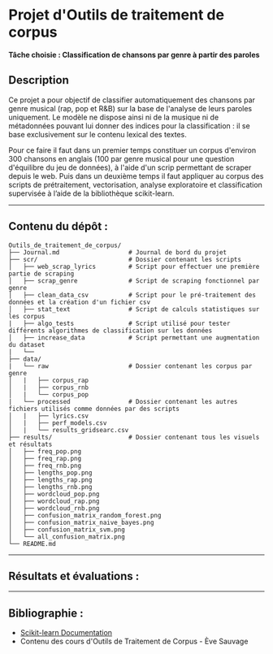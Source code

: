 # Projet d'Outils de traitement de corpus

**Tâche choisie : Classification de chansons par genre à partir des paroles**

## Description

Ce projet a pour objectif de classifier automatiquement des chansons par genre musical (rap, pop et R&B) sur la base de l'analyse de leurs paroles uniquement. Le modèle ne dispose ainsi ni de la musique ni de métadonnées pouvant lui donner des indices pour la classification : il se base exclusivement sur le contenu lexical des textes.

Pour ce faire il faut dans un premier temps constituer un corpus d'environ 300 chansons en anglais (100 par genre musical pour une question d'équilibre du jeu de données), à l'aide d'un scrip permettant de scraper depuis le web. Puis dans un deuxième temps il faut appliquer au corpus des scripts de prétraitement, vectorisation, analyse exploratoire et classification supervisée à l’aide de la bibliothèque scikit-learn.

---

## Contenu du dépôt :

```
Outils_de_traitement_de_corpus/
├── Journal.md                   # Journal de bord du projet
├── scr/                         # Dossier contenant les scripts
│   ├── web_scrap_lyrics         # Script pour effectuer une première partie de scraping
│   ├── scrap_genre              # Script de scraping fonctionnel par genre
│   ├── clean_data_csv           # Script pour le pré-traitement des données et la création d'un fichier csv
│   ├── stat_text                # Script de calculs statistiques sur les corpus
|   ├── algo_tests               # Script utilisé pour tester différents algorithmes de classification sur les données
│   ├── increase_data            # Script permettant une augmentation du dataset
|   └── 
├── data/
|   └── raw                      # Dossier contenant les corpus par genre
│   |   ├── corpus_rap
│   |   ├── corpus_rnb
│   |   └── corpus_pop
|   └── processed                # Dossier contenant les autres fichiers utilisés comme données par des scripts
│   |   ├── lyrics.csv
│   |   ├── perf_models.csv
│   |   └── results_gridsearc.csv
├── results/                     # Dossier contenant tous les visuels et résultats
│   ├── freq_pop.png
│   ├── freq_rap.png
│   ├── freq_rnb.png
│   ├── lengths_pop.png
│   ├── lengths_rap.png
│   ├── lengths_rnb.png
│   ├── wordcloud_pop.png
│   ├── wordcloud_rap.png
│   ├── wordcloud_rnb.png
│   ├── confusion_matrix_random_forest.png
│   ├── confusion_matrix_naive_bayes.png
│   ├── confusion_matrix_svm.png
│   └── all_confusion_matrix.png
└── README.md
```

---

## Résultats et évaluations :



---

## Bibliographie :

* [Scikit-learn Documentation](https://scikit-learn.org/stable/)
* Contenu des cours d'Outils de Traitement de Corpus - Ève Sauvage
